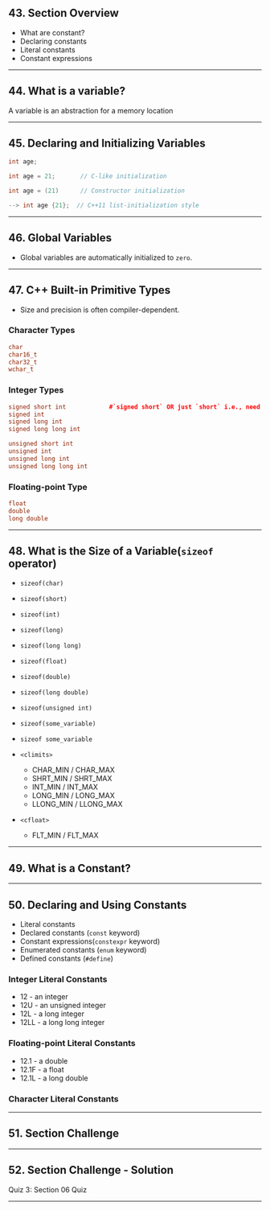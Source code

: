 ## 43. Section Overview

* What are constant?
* Declaring constants
* Literal constants
* Constant expressions

***

## 44. What is a variable?

A variable is an abstraction for a memory location

***

## 45. Declaring and Initializing Variables

```c++
int age;

int age = 21;       // C-like initialization

int age = (21)      // Constructor initialization

--> int age {21};  // C++11 list-initialization style
```

***

## 46. Global Variables

* Global variables are automatically initialized to `zero`.

***

## 47. C++ Built-in Primitive Types

* Size and precision is often compiler-dependent.

### Character Types
```c++
char
char16_t
char32_t
wchar_t
```

### Integer Types
```c++
signed short int            #`signed short` OR just `short` i.e., need not put `int`
signed int
signed long int
signed long long int

unsigned short int
unsigned int
unsigned long int
unsigned long long int
```

### Floating-point Type
```c++
float
double
long double
```
***

## 48. What is the Size of a Variable(`sizeof` operator)

* `sizeof(char)`

* `sizeof(short)`
* `sizeof(int)`
* `sizeof(long)`
* `sizeof(long long)`

* `sizeof(float)`
* `sizeof(double)`
* `sizeof(long double)`

* `sizeof(unsigned int)`

* `sizeof(some_variable)`
* `sizeof some_variable`

* `<climits>`
    -  CHAR_MIN / CHAR_MAX
    -  SHRT_MIN / SHRT_MAX
    -   INT_MIN / INT_MAX
    -  LONG_MIN / LONG_MAX
    - LLONG_MIN / LLONG_MAX

* `<cfloat>`
    - FLT_MIN / FLT_MAX
***

## 49. What is a Constant?

***

## 50. Declaring and Using Constants

* Literal constants
* Declared constants (`const` keyword)
* Constant expressions(`constexpr` keyword)
* Enumerated constants (`enum` keyword)
* Defined constants (`#define`)

### Integer Literal Constants
* 12   - an integer
* 12U  - an unsigned integer
* 12L  - a long integer
* 12LL - a long long integer

### Floating-point Literal Constants
* 12.1  - a double
* 12.1F - a float
* 12.1L - a long double

### Character Literal Constants
***

## 51. Section Challenge

***

## 52. Section Challenge - Solution

Quiz 3: Section 06 Quiz

***

















